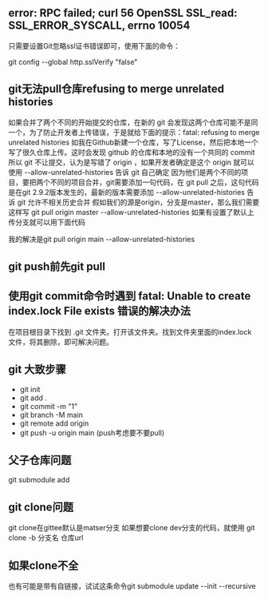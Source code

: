 

## error: RPC failed; curl 56 OpenSSL SSL_read: SSL_ERROR_SYSCALL, errno 10054
 
只需要设置Git忽略ssl证书错误即可，使用下面的命令：

git config --global http.sslVerify "false"


## git无法pull仓库refusing to merge unrelated histories
如果合并了两个不同的开始提交的仓库，在新的 git 会发现这两个仓库可能不是同一个，为了防止开发者上传错误，于是就给下面的提示：fatal: refusing to merge unrelated histories
如我在Github新建一个仓库，写了License，然后把本地一个写了很久仓库上传。这时会发现 github 的仓库和本地的没有一个共同的 commit 所以 git 不让提交，认为是写错了 origin ，如果开发者确定是这个 origin 就可以使用 --allow-unrelated-histories 告诉 git 自己确定
因为他们是两个不同的项目，要把两个不同的项目合并，git需要添加一句代码，在 git pull 之后，这句代码是在git 2.9.2版本发生的，最新的版本需要添加 --allow-unrelated-histories 告诉 git 允许不相关历史合并
假如我们的源是origin，分支是master，那么我们需要这样写
git pull origin master --allow-unrelated-histories 如果有设置了默认上传分支就可以用下面代码

我的解决是git pull origin main --allow-unrelated-histories

## git push前先git pull

## 使用git commit命令时遇到 fatal: Unable to create index.lock File exists 错误的解决办法
在项目根目录下找到 .git 文件夹。打开该文件夹。找到文件夹里面的index.lock 文件，将其删除，即可解决问题。


## git 大致步骤

- git init
- git add .
- git commit -m "1"
- git branch -M main
- git remote add origin <url>
- git push -u origin main  (push考虑要不要pull)
 
 ## 父子仓库问题
 git submodule add <url>
 
 ## git clone问题
 git clone在gittee默认是matser分支
 如果想要clone  dev分支的代码，就使用 git clone -b 分支名 仓库url

 ## 如果clone不全
 也有可能是带有自链接，试试这条命令git submodule update --init --recursive
 
